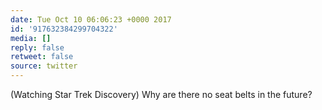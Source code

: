 ```yaml
---
date: Tue Oct 10 06:06:23 +0000 2017
id: '917632384299704322'
media: []
reply: false
retweet: false
source: twitter
---
```


(Watching Star Trek Discovery) Why are there no seat belts in the future?